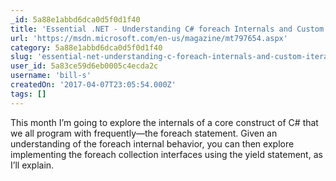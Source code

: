 ```yaml
---
_id: 5a88e1abbd6dca0d5f0d1f40
title: 'Essential .NET - Understanding C# foreach Internals and Custom Iterators with yield'
url: 'https://msdn.microsoft.com/en-us/magazine/mt797654.aspx'
category: 5a88e1abbd6dca0d5f0d1f40
slug: 'essential-net-understanding-c-foreach-internals-and-custom-iterators-with-yield'
user_id: 5a83ce59d6eb0005c4ecda2c
username: 'bill-s'
createdOn: '2017-04-07T23:05:54.000Z'
tags: []
---
```


This month I’m going to explore the internals of a core construct of C# that we all program with frequently—the foreach statement. Given an understanding of the foreach internal behavior, you can then explore implementing the foreach collection interfaces using the yield statement, as I’ll explain.
